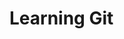 # Learning Git

<!--stackedit_data:
eyJoaXN0b3J5IjpbMTQxMjI3OTc3OSwxNTc0NDYwNjE1LC0yMD
c2MzUxMzI1LDIxMzM2MzQ5MjksLTE4OTAwNTM2OTNdfQ==
-->